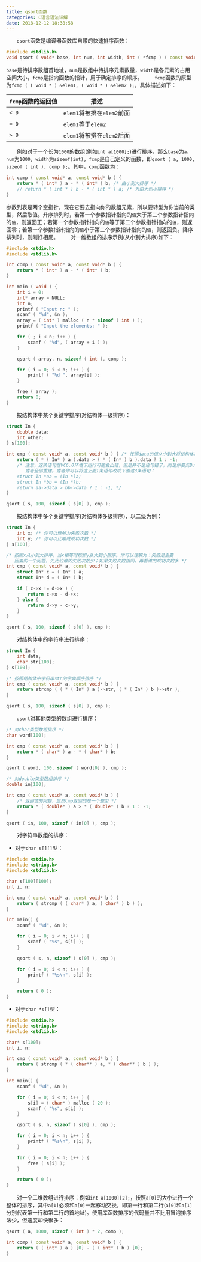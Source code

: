 ```yaml
---
title: qsort函数
categories: C语言语法详解
date: 2018-12-12 18:38:58
---
```

&emsp;&emsp;`qsort`函数是编译器函数库自带的快速排序函数：<!--more-->

``` cpp
#include <stdlib.h>
void qsort ( void* base, int num, int width, int ( *fcmp ) ( const void*, const void* ) );
```

`base`是待排序数组首地址，`num`是数组中待排序元素数量，`width`是各元素的占用空间大小，`fcmp`是指向函数的指针，用于确定排序的顺序。
&emsp;&emsp;`fcmp`函数的原型为`fcmp ( ( void * ) &elem1, ( void * ) &elem2 );`，具体描述如下：

`fcmp`函数的返回值 | 描述
------------------|------
`< 0`             | `elem1`将被排在`elem2`前面
`= 0`             | `elem1`等于`elem2`
`> 0`             | `elem1`将被排在`elem2`后面

&emsp;&emsp;例如对于一个长为`1000`的数组(例如`int a[1000];`)进行排序，那么`base`为`a`，`num`为`1000`，`width`为`sizeof(int)`，`fcmp`是自己定义的函数，即`qsort ( a, 1000, sizeof ( int ), comp );`。其中，`comp`函数为：

``` cpp
int comp ( const void* a, const void* b ) {
    return * ( int* ) a - * ( int* ) b; /* 由小到大排序 */
    // return * ( int * ) b - * ( int * ) a; /* 为由大到小排序 */
}
```

参数列表是两个空指针，现在它要去指向你的数组元素，所以要转型为你当前的类型，然后取值。升序排列时，若第一个参数指针指向的`值`大于第二个参数指针指向的`值`，则返回正；若第一个参数指针指向的`值`等于第二个参数指针指向的`值`，则返回零；若第一个参数指针指向的`值`小于第二个参数指针指向的`值`，则返回负。降序排列时，则刚好相反。
&emsp;&emsp;对一维数组的排序示例(从小到大排序)如下：

``` cpp
#include <stdio.h>
#include <stdlib.h>

int comp ( const void* a, const void* b ) {
    return * ( int* ) a - * ( int* ) b;
}

int main ( void ) {
    int i = 0;
    int* array = NULL;
    int n;
    printf ( "Input n: " );
    scanf ( "%d", &n );
    array = ( int* ) malloc ( n * sizeof ( int ) );
    printf ( "Input the elements: " );

    for ( ; i < n; i++ ) {
        scanf ( "%d", ( array + i ) );
    }

    qsort ( array, n, sizeof ( int ), comp );

    for ( i = 0; i < n; i++ ) {
        printf ( "%d ", array[i] );
    }

    free ( array );
    return 0;
}
```

&emsp;&emsp;按结构体中某个关键字排序(对结构体一级排序)：

``` cpp
struct In {
    double data;
    int other;
} s[100];

int cmp ( const void* a, const void* b ) { /* 按照data的值从小到大将结构体排序 */
    return ( * ( In* ) a ).data > ( * ( In* ) b ).data ? 1 : -1;
    /* 注意，这条语句在VC6.0环境下运行可能会出错，但是并不是语句错了，而是你要先Build，
       或者全部重建。或者你可以将这上面1条语句改成下面这3条语句：
    struct In *aa = (In *)a;
    struct In *bb = (In *)b;
    return aa->data > bb->data ? 1 : -1; */
}

qsort ( s, 100, sizeof ( s[0] ), cmp );
```

&emsp;&emsp;按结构体中多个关键字排序(对结构体多级排序)，以二级为例：

``` cpp
struct In {
    int x; /* 你可以理解为失败次数 */
    int y; /* 你可以比喻成成功次数 */
} s[100];

/* 按照x从小到大排序，当x相等时按照y从大到小排序。你可以理解为：失败是主要
   因素的一个问题，先比较谁的失败次数少；如果失败次数相同，再看谁的成功次数多 */
int cmp ( const void* a, const void* b ) {
    struct In* c = ( In* ) a;
    struct In* d = ( In* ) b;

    if ( c->x != d->x ) {
        return c->x - d->x;
    } else {
        return d->y - c->y;
    }
}

qsort ( s, 100, sizeof ( s[0] ), cmp );
```

&emsp;&emsp;对结构体中的字符串进行排序：

``` cpp
struct In {
    int data;
    char str[100];
} s[100];

/* 按照结构体中字符串str的字典顺序排序 */
int cmp ( const void* a, const void* b ) {
    return strcmp ( ( * ( In* ) a )->str, ( * ( In* ) b )->str );
}

qsort ( s, 100, sizeof ( s[0] ), cmp );
```

&emsp;&emsp;`qsort`对其他类型的数组进行排序：

``` cpp
/* 对char类型数组排序 */
char word[100];

int cmp ( const void* a, const void* b ) {
    return * ( char* ) a - * ( char* ) b;
}

qsort ( word, 100, sizeof ( word[0] ), cmp );

/* 对double类型数组排序 */
double in[100];

int cmp ( const void* a, const void* b ) {
    /* 返回值的问题，显然cmp返回的是一个整型 */
    return * ( double* ) a > * ( double* ) b ? 1 : -1;
}

qsort ( in, 100, sizeof ( in[0] ), cmp );
```

&emsp;&emsp;对字符串数组的排序：

- 对于`char s[][]`型：

``` cpp
#include <stdio.h>
#include <string.h>
#include <stdlib.h>

char s[100][100];
int i, n;

int cmp ( const void* a, const void* b ) {
    return ( strcmp ( ( char* ) a, ( char* ) b ) );
}

int main() {
    scanf ( "%d", &n );

    for ( i = 0; i < n; i++ ) {
        scanf ( "%s", s[i] );
    }

    qsort ( s, n, sizeof ( s[0] ), cmp );

    for ( i = 0; i < n; i++ ) {
        printf ( "%s\n", s[i] );
    }

    return ( 0 );
}
```

- 对于`char *s[]`型：

``` cpp
#include <stdio.h>
#include <string.h>
#include <stdlib.h>

char* s[100];
int i, n;

int cmp ( const void* a, const void* b ) {
    return ( strcmp ( * ( char** ) a, * ( char** ) b ) );
}

int main() {
    scanf ( "%d", &n );

    for ( i = 0; i < n; i++ ) {
        s[i] = ( char* ) malloc ( 20 );
        scanf ( "%s", s[i] );
    }

    qsort ( s, n, sizeof ( s[0] ), cmp );

    for ( i = 0; i < n; i++ ) {
        printf ( "%s\n", s[i] );
    }

    for ( i = 0; i < n; i++ ) {
        free ( s[i] );
    }

    return ( 0 );
}
```

&emsp;&emsp;对一个二维数组进行排序：例如`int a[1000][2];`，按照`a[0]`的大小进行一个整体的排序，其中`a[1]`必须和`a[0]`一起移动交换，即第一行和第二行(`a[0]`和`a[1]`分别代表第一行和第二行的首地址)。使用库函数排序的代码量并不比用冒泡排序法少，但速度却快很多：

``` cpp
qsort ( a, 1000, sizeof ( int ) * 2, comp );

int comp ( const void* a, const void* b ) {
    return ( ( int* ) a ) [0] - ( ( int* ) b ) [0];
}
```